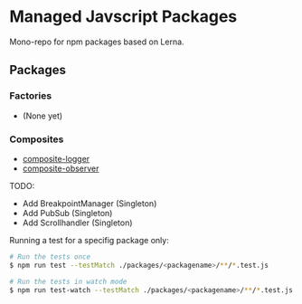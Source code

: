 # Managed Javscript Packages
Mono-repo for npm packages based on Lerna.

## Packages

### Factories

- (None yet)

### Composites

- [composite-logger](packages/composite-logger)
- [composite-observer](packages/composite-observer)

TODO:
* Add BreakpointManager (Singleton)
* Add PubSub (Singleton)
* Add Scrollhandler (Singleton)

Running a test for a specifig package only: 
```bash
# Run the tests once
$ npm run test --testMatch ./packages/<packagename>/**/*.test.js

# Run the tests in watch mode
$ npm run test-watch --testMatch ./packages/<packagename>/**/*.test.js
```
